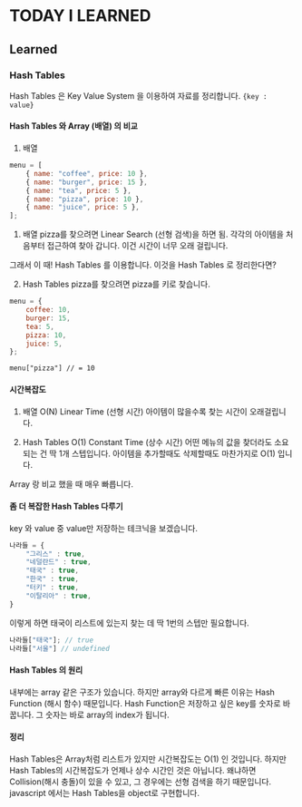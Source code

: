 # TODAY I LEARNED

## Learned

### Hash Tables

Hash Tables 은 Key Value System 을 이용하여 자료를 정리합니다.
`{key : value}`

#### Hash Tables 와 Array (배열) 의 비교

1. 배열

```javascript
menu = [
	{ name: "coffee", price: 10 },
	{ name: "burger", price: 15 },
	{ name: "tea", price: 5 },
	{ name: "pizza", price: 10 },
	{ name: "juice", price: 5 },
];
```

1. 배열
pizza를 찾으려면 Linear Search (선형 검색)을 하면 됨.
각각의 아이템을 처음부터 접근하여 찾아 갑니다.
이건 시간이 너무 오래 걸립니다.

그래서 이 때! Hash Tables 를 이용합니다.
이것을 Hash Tables 로 정리한다면?

2. Hash Tables
pizza를 찾으려면 pizza를 키로 찾습니다.
```javascript
menu = {
	coffee: 10,
	burger: 15,
	tea: 5,
	pizza: 10,
	juice: 5,
};
```
`menu["pizza"] // = 10`

#### 시간복잡도

1. 배열
O(N)
Linear Time (선형 시간)
아이템이 많을수록 찾는 시간이 오래걸립니다.

2. Hash Tables
O(1)
Constant Time (상수 시간)
어떤 메뉴의 값을 찾더라도 소요되는 건 딱 1개 스텝입니다.
아이템을 추가할때도 삭제할때도 마찬가지로 O(1) 입니다.

Array 랑 비교 했을 때 매우 빠릅니다.

#### 좀 더 복잡한 Hash Tables 다루기

key 와 value 중 value만 저장하는 테크닉을 보겠습니다.
```javascript
나라들 = {
	"그리스" : true,
	"네덜란드" : true,
	"태국" : true,
	"한국" : true,
	"터키" : true,
	"이탈리아" : true,
}
```
이렇게 하면 태국이 리스트에 있는지 찾는 데 딱 1번의 스텝만 필요합니다.
```javascript
나라들["태국"]; // true
나라들["서울"] // undefined
```

#### Hash Tables 의 원리

내부에는 array 같은 구조가 있습니다.
하지만 array와 다르게 빠른 이유는 Hash Function (해시 함수) 때문입니다.
Hash Function은 저장하고 싶은 key를 숫자로 바꿉니다. 그 숫자는 바로 array의 index가 됩니다.

#### 정리

Hash Tables은 Array처럼 리스트가 있지만 시간복잡도는 O(1) 인 것입니다.
하지만 Hash Tables의 시간복잡도가 언제나 상수 시간인 것은 아닙니다. 왜냐하면  Collision(해시 충돌)이 있을 수 있고, 그 경우에는 선형 검색을 하기 때문입니다.
javascript 에서는 Hash Tables을 object로 구현합니다.

